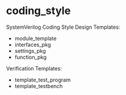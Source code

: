 # coding_style
SystemVerilog Coding Style
Design Templates:
- module_template
- interfaces_pkg
- settings_pkg
- function_pkg

Verification Templates:
- template_test_program
- template_testbench
